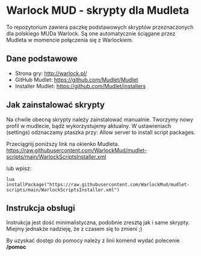 # Warlock MUD - skrypty dla Mudleta

To repozytorium zawiera paczkę podstawowych skryptów przeznaczonych dla polskiego MUDa Warlock. Są one automatycznie 
ściągane przez Mudleta w momencie połączenia się z Warlockiem. 


## Dane podstawowe

* Strona gry: http://warlock.pl/
* GitHub Mudlet: https://github.com/Mudlet/Mudlet
* Installer Mudlet: https://github.com/Mudlet/installers

## Jak zainstalować skrypty

Na chwile obecną skrypty należy zainstalować manualnie. Tworzymy nowy profil w mudlecie, bądź wykorzystujemy aktualny. W ustawieniach (settings) odznaczamy ptaszka przy: Allow server to install script packages.


Przeciągnij poniższy link na okienko Mudleta.
https://raw.githubusercontent.com/WarlockMud/mudlet-scripts/main/WarlockScriptsInstaller.xml

lub wpisz:

```
lua installPackage("https://raw.githubusercontent.com/WarlockMud/mudlet-scripts/main/WarlockScriptsInstaller.xml")
```


## Instrukcja obsługi

Instrukcja jest dość minimalistyczna, podobnie zresztą jak i same skrypty. Miejmy jednakże nadzieję, że z czasem się 
to zmieni ;) 

By uzyskać dostęp do pomocy należy z linii komend wydać polecenie **/pomoc**
